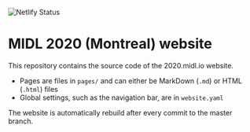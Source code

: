 ![Netlify Status](https://api.netlify.com/api/v1/badges/8201ff62-ec17-4074-81fc-8b36d13a3a5f/deploy-status)

# MIDL 2020 (Montreal) website

This repository contains the source code of the 2020.midl.io website.

* Pages are files in `pages/` and can either be MarkDown (`.md`) or HTML (`.html`) files
* Global settings, such as the navigation bar, are in `website.yaml`

The website is automatically rebuild after every commit to the master branch.